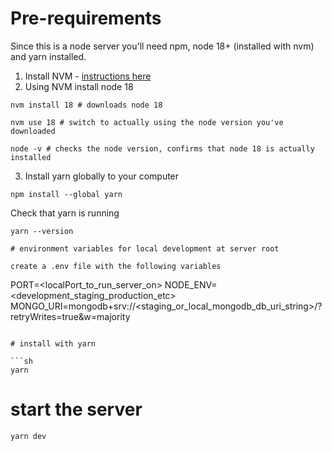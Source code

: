 # Pre-requirements

Since this is a node server you'll need npm, node 18+ (installed with nvm) and yarn installed.

1. Install NVM - [instructions here]([url](https://github.com/nvm-sh/nvm#installing-and-updating))
2. Using NVM install node 18
```
nvm install 18 # downloads node 18

nvm use 18 # switch to actually using the node version you've downloaded

node -v # checks the node version, confirms that node 18 is actually installed
```
3. Install yarn globally to your computer
```
npm install --global yarn
```
Check that yarn is running
```
yarn --version

# environment variables for local development at server root

create a .env file with the following variables
```
PORT=<localPort_to_run_server_on>
NODE_ENV=<development_staging_production_etc>
MONGO_URI=mongodb+srv://<staging_or_local_mongodb_db_uri_string>/<db>?retryWrites=true&w=majority
```

# install with yarn

```sh
yarn
```

# start the server

```sh
yarn dev
```
